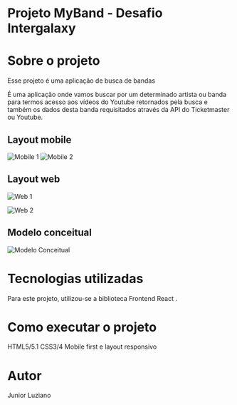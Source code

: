 # Projeto MyBand - Desafio Intergalaxy
 

# Sobre o projeto

Esse projeto é uma aplicação de busca de bandas 

É uma aplicação onde vamos buscar por um determinado artista ou banda para termos acesso aos vídeos do Youtube retornados pela busca e também os dados desta banda requisitados através da API do Ticketmaster ou Youtube.


## Layout mobile
![Mobile 1]() ![Mobile 2]()

## Layout web
![Web 1]()

![Web 2]()

## Modelo conceitual
![Modelo Conceitual]()

# Tecnologias utilizadas

Para este projeto, utilizou-se a biblioteca Frontend React .


# Como executar o projeto

HTML5/5.1
CSS3/4 
Mobile first e layout responsivo

# Autor
Junior Luziano


